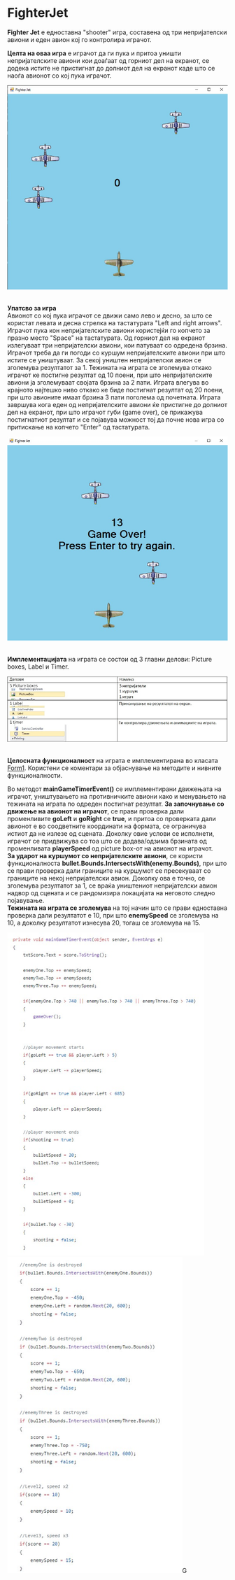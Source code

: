 # FighterJet

**Fighter Jet** е едноставна "shooter" игра, составена од три непријателски авиони и еден авион кој го контролира играчот. 

**Целта на оваа игра** е играчот да ги пука и притоа уништи непријателските авиони кои доаѓаат од горниот дел на екранот, се додека истите не пристигнат до долниот дел на екранот каде што се наоѓа авионот со кој пука играчот.

<img src="images/game.jpg">
<br />
<br />

**Упатсво за игра**
<br />
Авионот со кој пука играчот се движи само лево и десно, за што се користат левата и десна стрелка на тастатурата "Left and right arrows". Играчот пука кон непријателските авиони користејќи го копчето за празно место "Space" на тастатурата. Од горниот дел на екранот излегуваат три непријателски авиони, кои патуваат со одредена брзина. Играчот треба да ги погоди со куршум непријателските авиони при што истите се уништуваат. За секој уништен непријателски авион се зголемува резултатот за 1. 
Тежината на играта се зголемува откако играчот ке постигне резултат од 10 поени, при што непријателските авиони ја зголемуваат својата брзина за 2 пати. Играта влегува во крајното најтешко ниво откако ке биде постигнат резултат од 20 поени, при што авионите имаат брзина 3 пати поголема од почетната.
Играта завршува кога еден од непријателските авиони ќе пристигне до долниот дел на екранот, при што играчот губи (game over), се прикажува постигнатиот резултат и се појавува можност тој да почне нова игра со притискање на копчето "Enter" од тастатурата. 

<img src="images/gameover.jpg">
<br />
<br />

**Имплементацијата** на играта се состои од 3 главни делови: Picture boxes, Label и Timer.

<img src="images/components.jpg">
<br />
<br />

**Целосната функционалност** на играта е имплементирана во класата [Form1](https://github.com/bjanevski/FighterJet/blob/master/Fighter%20Jet/Form1.cs). Користени се коментари за објаснување на методите и нивните функционалности.
<br />

Во методот **mainGameTimerEvent()** се имплементирани движењата на играчот, уништувањето на противничките авиони како и менувањето на тежината на играта по одреден постигнат резултат. 
**За започнување со движење на авионот на играчот**, се прави проверка дали променливите **goLeft** и **goRight** се **true**, и притоа со проверката дали авионот е во соодветните координати на формата, се ограничува истиот да не излезе од сцената. Доколку овие услови се исполнети, играчот се придвижува со тоа што се додава/одзима брзината од променливата **playerSpeed** од picture box-от на авионот на играчот.  
**За ударот на куршумот со непријателските авиони**, се користи функционалноста **bullet.Bounds.IntersectsWith(enemy.Bounds)**, при што се прави проверка дали границите на куршумот се пресекуваат со границите на некој непријателски авион. Доколку ова е точно, се зголемува резултатот за 1, се враќа уништениот непријателски авион надвор од сцената и се рандомизира локацијата на неговото следно појавување.
<br />
**Тежината на играта се зголемува** на тој начин што се прави едноставна проверка дали резултатот е 10, при што **enemySpeed** се зголемува на 10, а доколку резултатот изнесува 20, тогаш се зголемува на 15.

<p float="left">
  <img src="images/movement.jpg" width="450">
  <img src="images/enemiesandlevels.jpg" width="400">G
</p> 

